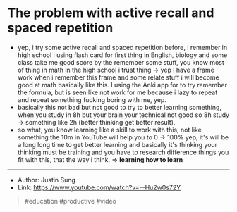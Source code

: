 # The problem with active recall and spaced repetition

- yep, i try some active recall and spaced repetition before, i remember in high school i using flash card for first thing in English, biology and some class take me good score by the remember some stuff, you know most of thing in math in the high school i trust thing -> yep i have a frame work when i remember this frame and some relate stuff i will become good at math basically like this. I using the Anki app for to try remember the formula, but is seen like not work for me because i lazy to repeat and repeat something fucking boring with me, yep.
- basically this not bad but not good to try to better learning something, when you study in 8h but your brain your technical not good so 8h study → something like 2h (better thinking get better result).
- so what, you know learning like a skill to work with this, not like something the 10m in YouTube will help you to 0 → 100% yep, it's will be a long long time to get better learning and basically it's thinking your thinking must be training and you have to research difference things you fit with this, that the way i think.
  ⇒ **learning how to learn**

---

- Author: Justin Sung
- Link: https://www.youtube.com/watch?v=--Hu2w0s72Y

> #education #productive #video
